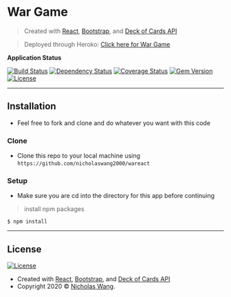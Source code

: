 # War Game

> Created with <a href="https://reactjs.org/" target="_blank">React</a>, <a href="https://getbootstrap.com/" target="_blank">Bootstrap</a>, and <a href="https://deckofcardsapi.com/" target="_blank">Deck of Cards API</a>

> Deployed through Heroko: <a href="https://stormy-tor-76901.herokuapp.com/" target="_blank">Click here for War Game</a>

**Application Status**

[![Build Status](http://img.shields.io/travis/badges/badgerbadgerbadger.svg?style=flat-square)](https://travis-ci.org/badges/badgerbadgerbadger) [![Dependency Status](http://img.shields.io/gemnasium/badges/badgerbadgerbadger.svg?style=flat-square)](https://gemnasium.com/badges/badgerbadgerbadger) [![Coverage Status](http://img.shields.io/coveralls/badges/badgerbadgerbadger.svg?style=flat-square)](https://coveralls.io/r/badges/badgerbadgerbadger) [![Gem Version](http://img.shields.io/gem/v/badgerbadgerbadger.svg?style=flat-square)](https://rubygems.org/gems/badgerbadgerbadger) [![License](http://img.shields.io/:license-NickWang-blue.svg?style=flat-square)](https://github.com/nicholaswang2000?tab=repositories)

---

## Installation

- Feel free to fork and clone and do whatever you want with this code

### Clone

- Clone this repo to your local machine using `https://github.com/nicholaswang2000/wareact`

### Setup

- Make sure you are cd into the directory for this app before continuing

>  install npm packages

```shell
$ npm install
```

---

## License

[![License](http://img.shields.io/:license-NickWang-blue.svg?style=flat-square)](https://github.com/nicholaswang2000?tab=repositories)

- Created with <a href="https://reactjs.org/" target="_blank">React</a>, <a href="https://getbootstrap.com/" target="_blank">Bootstrap</a>, and <a href="https://deckofcardsapi.com/" target="_blank">Deck of Cards API</a>
- Copyright 2020 © <a href="https://github.com/nicholaswang2000?tab=repositories" target="_blank">Nicholas Wang</a>.
